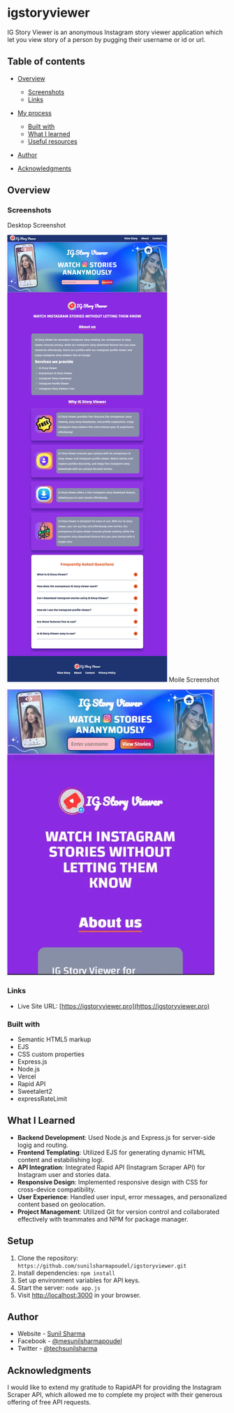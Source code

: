 # igstoryviewer

IG Story Viewer is an anonymous Instagram story viewer application which let you view story of a person by pugging their username or id or url.

## Table of contents

- [Overview](#overview)

  - [Screenshots](#screenshots)
  - [Links](#links)

- [My process](#my-process)
  - [Built with](#built-with)
  - [What I learned](#what-i-learned)
  - [Useful resources](#useful-resources)
- [Author](#author)
- [Acknowledgments](#acknowledgments)

## Overview

### Screenshots

Desktop Screenshot

![Desktop](/public/images/igstoryviewer-desktop.webp)
Moile Screenshot

![Mobile](/public/images/igstoryviewer-mobile.webp)

### Links

- Live Site URL: [https://igstoryviewer.pro](https://igstoryviewer.pro)

### Built with

- Semantic HTML5 markup
- EJS
- CSS custom properties
- Express.js
- Node.js
- Vercel
- Rapid API
- Sweetalert2
- expressRateLimit

## What I Learned

- **Backend Development**: Used Node.js and Express.js for server-side logig and routing.
- **Frontend Templating**: Utilized EJS for generating dynamic HTML content and estabilishing logi.
- **API Integration**: Integrated Rapid API (Instagram Scraper API) for Instagram user and stories data.
- **Responsive Design**: Implemented responsive design with CSS for cross-device compatibility.
- **User Experience**: Handled user input, error messages, and personalized content based on geolocation.
- **Project Management**: Utilized Git for version control and collaborated effectively with teammates and NPM for package manager.

## Setup

1. Clone the repository: `https://github.com/sunilsharmapoudel/igstoryviewer.git`
2. Install dependencies: `npm install`
3. Set up environment variables for API keys.
4. Start the server: `node app.js`
5. Visit [http://localhost:3000](http://localhost:3000) in your browser.

## Author

- Website - [Sunil Sharma](https://sunil-sharma.com.np)
- Facebook - [@mesunilsharmapoudel](https://www.facebook.com/mesunilsharmapoudel)
- Twitter - [@techsunilsharma](https://www.twitter.com/techsunilsharma)

## Acknowledgments

I would like to extend my gratitude to RapidAPI for providing the Instagram Scraper API, which allowed me to complete my project with their generous offering of free API requests.
